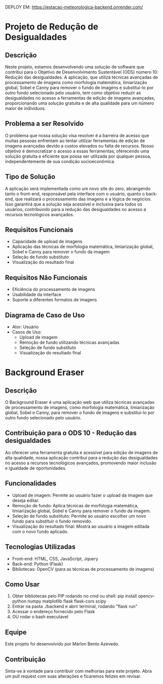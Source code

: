 DEPLOY EM: https://estacao-meteorologica-backend.onrender.com/
# Projeto de Redução de Desigualdades

## Descrição

Neste projeto, estamos desenvolvendo uma solução de software que contribui para o Objetivo de Desenvolvimento Sustentável (ODS) número 10: Redução das desigualdades. A aplicação, que utiliza técnicas avançadas de processamento de imagens como morfologia matemática, limiarização global, Sobel e Canny para remover o fundo de imagens e substituí-lo por outro fundo selecionado pelo usuário, tem como objetivo reduzir as desigualdades no acesso a ferramentas de edição de imagens avançadas, proporcionando uma solução gratuita e de alta qualidade para um número maior de indivíduos.

## Problema a ser Resolvido

O problema que nossa solução visa resolver é a barreira de acesso que muitas pessoas enfrentam ao tentar utilizar ferramentas de edição de imagens avançadas devido a custos elevados ou falta de recursos. Nosso objetivo é democratizar o acesso a essas ferramentas, oferecendo uma solução gratuita e eficiente que possa ser utilizada por qualquer pessoa, independentemente de sua condição socioeconômica.

## Tipo de Solução

A aplicação será implementada como um novo site do zero, abrangendo tanto o front-end, responsável pela interface com o usuário, quanto o back-end, que realizará o processamento das imagens e a lógica de negócios. Isso garantirá que a solução seja acessível e inclusiva para todos os usuários, contribuindo para a redução das desigualdades no acesso a recursos tecnológicos avançados.

## Requisitos Funcionais

- Capacidade de upload de imagens
- Aplicação das técnicas de morfologia matemática, limiarização global, Sobel e Canny para remover o fundo da imagem
- Seleção de fundo substituto
- Visualização do resultado final

## Requisitos Não Funcionais

- Eficiência do processamento de imagens
- Usabilidade da interface
- Suporte a diferentes formatos de imagens

## Diagrama de Caso de Uso

- Ator: Usuário
- Casos de Uso:
  - Upload de imagem
  - Remoção de fundo utilizando técnicas avançadas
  - Seleção de fundo substituto
  - Visualização do resultado final

# Background Eraser

## Descrição

O Background Eraser é uma aplicação web que utiliza técnicas avançadas de processamento de imagens, como morfologia matemática, limiarização global, Sobel e Canny, para remover o fundo de imagens e substituí-lo por outro fundo selecionado pelo usuário.

## Contribuição para o ODS 10 - Redução das desigualdades

Ao oferecer uma ferramenta gratuita e acessível para edição de imagens de alta qualidade, nossa aplicação contribui para a redução das desigualdades no acesso a recursos tecnológicos avançados, promovendo maior inclusão e igualdade de oportunidades.

## Funcionalidades

- Upload de imagem: Permite ao usuário fazer o upload da imagem que deseja editar.
- Remoção de fundo: Aplica técnicas de morfologia matemática, limiarização global, Sobel e Canny para remover o fundo da imagem.
- Seleção de fundo substituto: Permite ao usuário escolher um novo fundo para substituir o fundo removido.
- Visualização do resultado final: Mostra ao usuário a imagem editada com o novo fundo aplicado.

## Tecnologias Utilizadas

- Front-end: HTML, CSS, JavaScript, Jquery
- Back-end: Python (Flask)
- Bibliotecas: OpenCV (para as técnicas de processamento de imagens)

## Como Usar

1. Obter bibliotecas pelo PIP rodando no cmd ou shell: pip install opencv-python numpy matplotlib flask flask-cors scipy
2. Entrar na pasta ./backend e abrir terminal, rodando "flask run"
3. Acessar o endereço fornecido pelo Flask
4. OU rodar o bash executavel

## Equipe

Este projeto foi desenvolvido por Márlon Bento Azevedo.

## Contribuição

Sinta-se à vontade para contribuir com melhorias para este projeto. Abra um pull request com suas alterações e ficaremos felizes em revisar.
